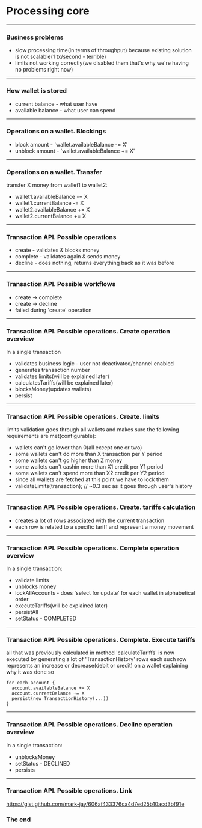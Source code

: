 # Processing core

---

### Business problems
 - slow processing time(in terms of throughput) because existing solution is not scalable(1 tx/second - terrible)
 - limits not working correctly(we disabled them that's why we're having no problems right now)

---

### How wallet is stored

 - current balance - what user have
 - available balance - what user can spend

---

### Operations on a wallet. Blockings

 - block amount - 'wallet.availableBalance -= X'
 - unblock amount - 'wallet.availableBalance += X'

---

### Operations on a wallet. Transfer

transfer X money from wallet1 to wallet2:

 - wallet1.availableBalance -= X
 - wallet1.currentBalance -= X
 - wallet2.availableBalance += X
 - wallet2.currentBalance += X

---

### Transaction API. Possible operations

 - create - validates & blocks money
 - complete - validates again & sends money
 - decline - does nothing, returns everything back as it was before

---

### Transaction API. Possible workflows

- create -> complete
- create -> decline
- failed during 'create' operation

---

### Transaction API. Possible operations. Create operation overview

In a single transaction

 - validates business logic - user not deactivated/channel enabled
 - generates transaction number
 - validates limits(will be explained later)
 - calculatesTariffs(will be explained later)
 - blocksMoney(updates wallets)
 - persist

---

### Transaction API. Possible operations. Create. limits

limits validation
goes through all wallets and makes sure the following requirements are met(configurable):

 - wallets can't go lower than 0(all except one or two)
 - some wallets can't do more than X transaction per Y period
 - some wallets can't go higher than Z money
 - some wallets can't cashin more than X1 credit per Y1 period
 - some wallets can't spend more than X2 credit per Y2 period
 - since all wallets are fetched at this point we have to lock them
 - validateLimits(transaction); // ~0.3 sec as it goes through user's history

---

### Transaction API. Possible operations. Create. tariffs calculation

 - creates a lot of rows associated with the current transaction
 - each row is related to a specific tariff and represent a money movement

---

### Transaction API. Possible operations. Complete operation overview

In a single transaction:

 - validate limits
 - unblocks money
 - lockAllAccounts - does 'select for update' for each wallet in alphabetical order
 - executeTariffs(will be explained later)
 - persistAll
 - setStatus - COMPLETED

---

### Transaction API. Possible operations. Complete. Execute tariffs

all that was previously calculated in method 'calculateTariffs'
is now executed by generating a lot of 'TransactionHistory' rows
each such row represents an increase or decrease(debit or credit) on a wallet explaining why it was done so
```
for each account {
  account.availableBalance += X
  account.currentBalance += X
  persist(new TransactionHistory(...))
}
```

---

### Transaction API. Possible operations. Decline operation overview

In a single transaction:

 - unblocksMoney
 - setStatus - DECLINED
 - persists

---

### Transaction API. Possible operations. Link

https://gist.github.com/mark-jay/606af433376ca4d7ed25b10acd3bf91e

### The end
